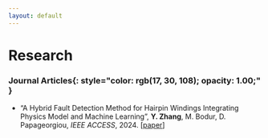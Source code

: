 ```yaml
---
layout: default
---
```


# Research



### **Journal Articles**{: style="color: rgb(17, 30, 108); opacity: 1.00;" }

* “A Hybrid Fault Detection Method for Hairpin Windings Integrating Physics Model and Machine Learning”, **Y. Zhang**, M. Bodur, D. Papageorgiou, *IEEE ACCESS*, 2024. [[<u>paper</u>](https://https://ieeexplore.ieee.org/stamp/stamp.jsp?arnumber=10533246)]



&nbsp;
&nbsp;
&nbsp;
&nbsp;
